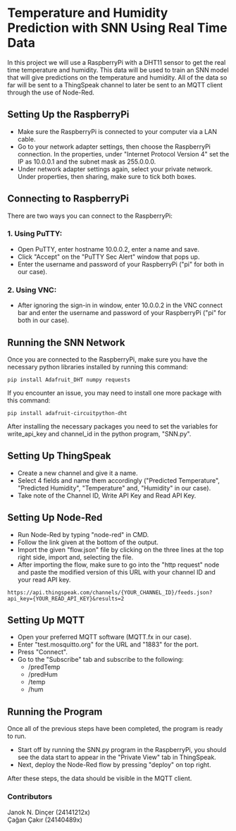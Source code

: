 
# Temperature and Humidity Prediction with SNN Using Real Time Data

In this project we will use a RaspberryPi with a DHT11 sensor to get the real time temperature and humidity. This data will be used to train an SNN model that will give predictions on the temperature and humidity. All of the data so far will be sent to a ThingSpeak channel to later be sent to an MQTT client through the use of Node-Red.
## Setting Up the RaspberryPi
- Make sure the RaspberryPi is connected to your computer via a LAN cable.
- Go to your network adapter settings, then choose the RaspberryPi connection. In the properties, under "Internet Protocol Version 4" set the IP as 10.0.0.1 and the subnet mask as 255.0.0.0.
- Under network adapter settings again, select your private network. Under properties, then sharing, make sure to tick both boxes.

## Connecting to RaspberryPi
There are two ways you can connect to the RaspberryPi:
### 1. Using PuTTY:
- Open PuTTY, enter hostname 10.0.0.2, enter a name and save.
- Click "Accept" on the "PuTTY Sec Alert" window that pops up.
- Enter the username and password of your RaspberryPi ("pi" for both in our case).
### 2. Using VNC:
- After ignoring the sign-in in window, enter 10.0.0.2 in the VNC connect bar and enter the username and password of your RaspberryPi ("pi" for both in our case).

## Running the SNN Network
Once you are connected to the RaspberryPi, make sure you have the necessary python libraries installed by running this command: 
```
pip install Adafruit_DHT numpy requests
```
If you encounter an issue, you may need to install one more package with this command:
```
pip install adafruit-circuitpython-dht
```

After installing the necessary packages you need to set the variables for write_api_key and channel_id in the python program, "SNN.py".

## Setting Up ThingSpeak
- Create a new channel and give it a name. 
- Select 4 fields and name them accordingly ("Predicted Temperature", "Predicted Humidity", "Temperature" and, "Humidity" in our case). 
- Take note of the Channel ID, Write API Key and Read API Key. 
## Setting Up Node-Red
- Run Node-Red by typing "node-red" in CMD.
- Follow the link given at the bottom of the output.
- Import the given "flow.json" file by clicking on the three lines at the top right side, import and, selecting the file.
- After importing the flow, make sure to go into the "http request" node and paste the modified version of this URL with your channel ID and your read API key.
```
https://api.thingspeak.com/channels/{YOUR_CHANNEL_ID}/feeds.json?api_key={YOUR_READ_API_KEY}&results=2
```
## Setting Up MQTT
* Open your preferred MQTT software (MQTT.fx in our case). 
* Enter "test.mosquitto.org" for the URL and "1883" for the port.
* Press "Connect".
* Go to the "Subscribe" tab and subscribe to the following: 
  * /predTemp
  * /predHum
  * /temp
  * /hum


## Running the Program
Once all of the previous steps have been completed, the program is ready to run. 

- Start off by running the SNN.py program in the RaspberryPi, you should see the data start to appear in the "Private View" tab in ThingSpeak.
- Next, deploy the Node-Red flow by pressing "deploy" on top right.

After these steps, the data should be visible in the MQTT client.
### Contributors
Janok N. Dinçer (24141212x)  
Çağan Çakır (24140489x)